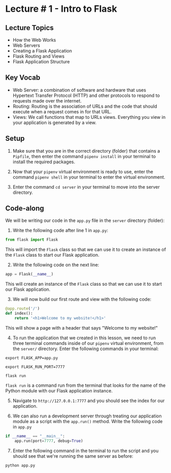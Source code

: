 # Lecture # 1 - Intro to Flask

## Lecture Topics

- How the Web Works
- Web Servers
- Creating a Flask Application
- Flask Routing and Views
- Flask Application Structure

## Key Vocab

- Web Server: a combination of software and hardware that uses Hypertext Transfer Protocol (HTTP) and other protocols to respond to requests made over the internet.
- Routing: Routing is the association of URLs and the code that should execute when a request comes in for that URL.
- Views: We call functions that map to URLs views. Everything you view in your application is generated by a view.

## Setup

1. Make sure that you are in the correct directory (folder) that contains a `Pipfile`, then enter the command `pipenv install` in your terminal to install the required packages.

2. Now that your `pipenv` virtual environment is ready to use, enter the command `pipenv shell` in your terminal to enter the virtual environment.

3. Enter the command `cd server` in your terminal to move into the server directory.

## Code-along

We will be writing our code in the `app.py` file in the `server` directory (folder):

1. Write the following code after line 1 in `app.py`:

```py
from flask import Flask
```

This will import the `Flask` class so that we can use it to create an instance of the `Flask` class to start our Flask application.

2. Write the following code on the next line:

```py
app = Flask(__name__)
```

This will create an instance of the `Flask` class so that we can use it to start our Flask application.

3. We will now build our first route and view with the following code:

```py
@app.route('/')
def index():
    return '<h1>Welcome to my website!</h1>'
```

This will show a page with a header that says "Welcome to my website!"

4. To run the application that we created in this lesson, we need to run three terminal commands inside of our `pipenv` virtual environment, from the `server/` directory. Enter the following commands in your terminal:

```
export FLASK_APP=app.py

export FLASK_RUN_PORT=7777

flask run
```

`flask run` is a command run from the terminal that looks for the name of the Python module with our Flask application instance.

5. Navigate to `http://127.0.0.1:7777` and you should see the index for our application.

6. We can also run a development server through treating our application module as a script with the `app.run()` method. Write the following code in `app.py`

```py
if __name__ == "__main__":
    app.run(port=7777, debug=True)
```

7. Enter the following command in the terminal to run the script and you should see that we're running the same server as before:

```
python app.py
```
